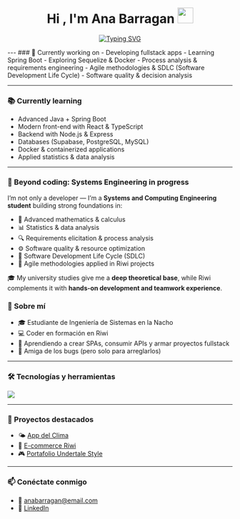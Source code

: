 <h1 align="center"><b>Hi , I'm Ana Barragan </b><img src="https://media.giphy.com/media/hvRJCLFzcasrR4ia7z/giphy.gif" width="35"></h1>

<p align="center">
  <a href="https://github.com/DenverCoder1/readme-typing-svg">
    <img src="https://readme-typing-svg.herokuapp.com?font=Roboto+Mono&pause=1000&color=C0C0C0&center=true&vCenter=true&width=800&height=60&lines=Systems+Engineering+student+%40+UNAL;Coder+%40+Riwi;Knowledge+devourer;Problem+solver+—+mine+%26+others';Critical+thinker%2C+proactive+%26+productive;Always+automating+processes" alt="Typing SVG" />
  </a>
</p>
---
### 🚀 Currently working on
- Developing fullstack apps  
- Learning Spring Boot  
- Exploring Sequelize & Docker  
- Process analysis & requirements engineering  
- Agile methodologies & SDLC (Software Development Life Cycle)  
- Software quality & decision analysis  

---

### 📚 Currently learning
- Advanced Java + Spring Boot  
- Modern front-end with React & TypeScript  
- Backend with Node.js & Express  
- Databases (Supabase, PostgreSQL, MySQL)  
- Docker & containerized applications  
- Applied statistics & data analysis

---

### 🧩 Beyond coding: Systems Engineering in progress  

I’m not only a developer — I’m a **Systems and Computing Engineering student** building strong foundations in:  

- 📐 Advanced mathematics & calculus  
- 📊 Statistics & data analysis  
- 🔍 Requirements elicitation & process analysis  
- ⚙️ Software quality & resource optimization  
- 🔄 Software Development Life Cycle (SDLC)  
- 🚀 Agile methodologies applied in Riwi projects  

🎓 My university studies give me a **deep theoretical base**, while Riwi complements it with **hands-on development and teamwork experience**.  


### 🚀 Sobre mí
- 🎓 Estudiante de Ingeniería de Sistemas en la Nacho  
- 💻 Coder en formación en Riwi  
- 🌱 Aprendiendo a crear SPAs, consumir APIs y armar proyectos fullstack  
- 🐞 Amiga de los bugs (pero solo para arreglarlos)  

---

### 🛠️ Tecnologías y herramientas
<p align="left">
  <img src="https://skillicons.dev/icons?i=html,css,js,python,java,nodejs,git,github" />
</p>

---

### 📌 Proyectos destacados
- 🌤️ [App del Clima](https://github.com/tuusuario/app-clima)  
- 🛒 [E-commerce Riwi](https://github.com/tuusuario/ecommerce-riwi)  
- 🎮 [Portafolio Undertale Style](https://github.com/tuusuario/undertale-portfolio)  

---

### 📫 Conéctate conmigo
- 📧 anabarragan@email.com  
- 💼 [LinkedIn](https://linkedin.com/in/tuusuario)  
